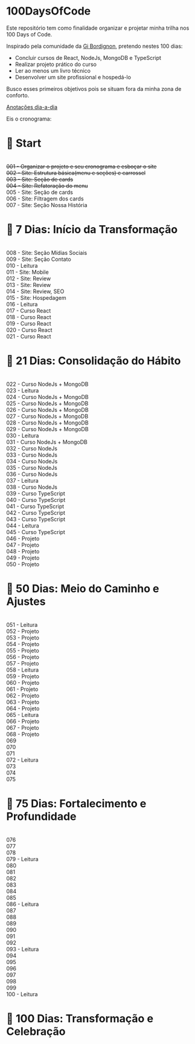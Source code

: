 # 100DaysOfCode

Este repositório tem como finalidade organizar e projetar minha trilha nos 100 Days of Code.

Inspirado pela comunidade da <a href="https://github.com/sspacecoding">Gi Bordignon</a>, pretendo nestes 100 dias:

- Concluir cursos de React, NodeJs, MongoDB e TypeScript
- Realizar projeto prático do curso
- Ler ao menos um livro técnico
- Desenvolver um site profissional e hospedá-lo

Busco esses primeiros objetivos pois se situam fora da minha zona de conforto.

<a href="https://onyx-forger-3c9.notion.site/100DaysOfCode-da9698137137411bb9f7ca15403cb266?pvs=4">Anotações dia-a-dia</a>

Eis o cronograma:

<h1>🚩 Start</h1>

<br>~~001 - Organizar o projeto e seu cronograma e esboçar o site~~
<br>~~002 - Site: Estrutura básica(menu e seções) e carrossel~~
<br>~~003 - Site: Seção de cards~~
<br>~~004 - Site: Refatoração do menu~~
<br>005 - Site: Seção de cards
<br>006 - Site: Filtragem dos cards
<br>007 - Site: Seção Nossa História
<br><h1>🚩 7 Dias: Início da Transformação</h1>
<br>008 - Site: Seção Mídias Sociais
<br>009 - Site: Seção Contato
<br>010 - Leitura
<br>011 - Site: Mobile
<br>012 - Site: Review
<br>013 - Site: Review
<br>014 - Site: Review, SEO
<br>015 - Site: Hospedagem
<br>016 - Leitura
<br>017 - Curso React
<br>018 - Curso React
<br>019 - Curso React
<br>020 - Curso React
<br>021 - Curso React
<br><h1>🚩 21 Dias: Consolidação do Hábito</h1>
<br>022 - Curso NodeJs + MongoDB
<br>023 - Leitura
<br>024 - Curso NodeJs + MongoDB
<br>025 - Curso NodeJs + MongoDB
<br>026 - Curso NodeJs + MongoDB
<br>027 - Curso NodeJs + MongoDB
<br>028 - Curso NodeJs + MongoDB
<br>029 - Curso NodeJs + MongoDB
<br>030 - Leitura
<br>031 - Curso NodeJs + MongoDB
<br>032 - Curso NodeJs
<br>033 - Curso NodeJs
<br>034 - Curso NodeJs
<br>035 - Curso NodeJs
<br>036 - Curso NodeJs
<br>037 - Leitura
<br>038 - Curso NodeJs
<br>039 - Curso TypeScript
<br>040 - Curso TypeScript
<br>041 - Curso TypeScript
<br>042 - Curso TypeScript
<br>043 - Curso TypeScript
<br>044 - Leitura
<br>045 - Curso TypeScript
<br>046 - Projeto
<br>047 - Projeto
<br>048 - Projeto
<br>049 - Projeto
<br>050 - Projeto
<br><h1>🚩 50 Dias: Meio do Caminho e Ajustes</h1>
<br>051 - Leitura
<br>052 - Projeto
<br>053 - Projeto
<br>054 - Projeto
<br>055 - Projeto
<br>056 - Projeto
<br>057 - Projeto
<br>058 - Leitura
<br>059 - Projeto
<br>060 - Projeto
<br>061 - Projeto
<br>062 - Projeto
<br>063 - Projeto
<br>064 - Projeto
<br>065 - Leitura
<br>066 - Projeto
<br>067 - Projeto
<br>068 - Projeto
<br>069
<br>070
<br>071
<br>072 - Leitura
<br>073
<br>074
<br>075
<br><h1>🚩 75 Dias: Fortalecimento e Profundidade</h1>
<br>076
<br>077
<br>078
<br>079 - Leitura
<br>080
<br>081
<br>082
<br>083
<br>084
<br>085
<br>086 - Leitura
<br>087
<br>088
<br>089
<br>090
<br>091
<br>092
<br>093 - Leitura
<br>094
<br>095
<br>096
<br>097
<br>098
<br>099
<br>100 - Leitura
<br><h1>🚩 100 Dias: Transformação e Celebração</h1>
